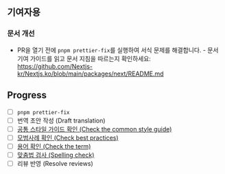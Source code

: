 ## 기여자용

### 문서 개선

- PR을 열기 전에 `pnpm prettier-fix`를 실행하여 서식 문제를 해결합니다. - 문서 기여 가이드를 읽고 문서 지침을 따르는지 확인하세요: https://github.com/Nextjs-kr/Nextjs.ko/blob/main/packages/next/README.md

<!--

기본적인 지침은 React Docs 한국어 번역작업 가이드를 따릅니다.
https://github.com/reactjs/ko.react.dev

-->

## Progress

- [ ] `pnpm prettier-fix`
- [ ] 번역 초안 작성 (Draft translation)
- [ ] [공통 스타일 가이드 확인 (Check the common style guide)](https://github.com/reactjs/ko.reactjs.org/blob/master/UNIVERSAL-STYLE-GUIDE.md)
- [ ] [모범사례 확인 (Check best practices)](https://github.com/Nextjs-kr/Nextjs.kr/wiki/Best-practices-for-translation)
- [ ] [용어 확인 (Check the term)](https://github.com/Nextjs-kr/Nextjs.kr/wiki/Translate-Glossary)
- [ ] [맞춤법 검사 (Spelling check)](http://speller.cs.pusan.ac.kr/)
- [ ] 리뷰 반영 (Resolve reviews)

[//]: # '-->'